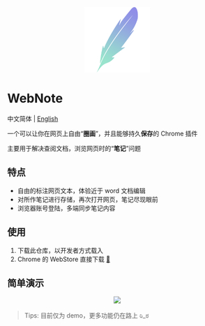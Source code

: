 <div align=center><img width="150" height="150" src="./icon.png"/></div>

# WebNote

中文简体 | [English](./README_EN.md)

一个可以让你在网页上自由“**圈画**”，并且能够持久**保存**的 Chrome 插件

主要用于解决查阅文档，浏览网页时的“**笔记**”问题

## 特点

- 自由的标注网页文本，体验近于 word 文档编辑
- 对所作笔记进行存储，再次打开网页，笔记尽现眼前
- 浏览器账号登陆，多端同步笔记内容

## 使用

1. 下载此仓库，以开发者方式载入
2. Chrome 的 WebStore 直接下载 [🔗](https://chrome.google.com/webstore/detail/webnote/hkicaocjinbpfkollonmickokmfmokkp)

## 简单演示

<div align=center><img src="./demo.gif"/></div>

> Tips: 目前仅为 demo，更多功能仍在路上 ಠಿ_ಠ